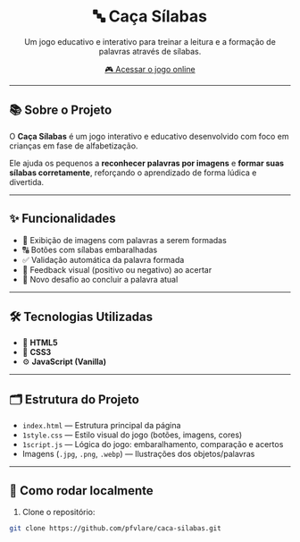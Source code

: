 <h1 align="center">🔤 Caça Sílabas</h1>

<p align="center">
  Um jogo educativo e interativo para treinar a leitura e a formação de palavras através de sílabas.
</p>

<p align="center">
  <a href="https://ca-a-s-labas.vercel.app/" target="_blank">🎮 Acessar o jogo online</a>
</p>

---

## 📚 Sobre o Projeto

O **Caça Sílabas** é um jogo interativo e educativo desenvolvido com foco em crianças em fase de alfabetização.

Ele ajuda os pequenos a **reconhecer palavras por imagens** e **formar suas sílabas corretamente**, reforçando o aprendizado de forma lúdica e divertida.

---

## ✨ Funcionalidades

- 🧠 Exibição de imagens com palavras a serem formadas  
- 🔠 Botões com sílabas embaralhadas  
- ✅ Validação automática da palavra formada  
- 🎉 Feedback visual (positivo ou negativo) ao acertar  
- 🔁 Novo desafio ao concluir a palavra atual

---

## 🛠️ Tecnologias Utilizadas

- 🧱 **HTML5**
- 🎨 **CSS3**
- ⚙️ **JavaScript (Vanilla)**

---

## 🗂️ Estrutura do Projeto

- `index.html` — Estrutura principal da página  
- `1style.css` — Estilo visual do jogo (botões, imagens, cores)  
- `1script.js` — Lógica do jogo: embaralhamento, comparação e acertos  
- Imagens (`.jpg`, `.png`, `.webp`) — Ilustrações dos objetos/palavras  

---

## 🚀 Como rodar localmente

1. Clone o repositório:

```bash
git clone https://github.com/pfvlare/caca-silabas.git
